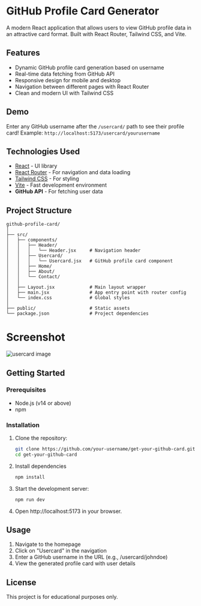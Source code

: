 # GitHub Profile Card Generator
A modern React application that allows users to view GitHub profile data in an attractive card format. Built with React Router, Tailwind CSS, and Vite.

## Features
- Dynamic GitHub profile card generation based on username
- Real-time data fetching from GitHub API
- Responsive design for mobile and desktop
- Navigation between different pages with React Router
- Clean and modern UI with Tailwind CSS

## Demo
Enter any GitHub username after the ```/usercard/``` path to see their profile card! Example: `http://localhost:5173/usercard/yourusername`

## Technologies Used

- [React](https://react.dev/) - UI library
- [React Router](https://reactrouter.com/) - For navigation and data loading
- [Tailwind CSS](https://tailwindcss.com/docs/installation/using-vite) - For styling
- [Vite](https://vite.dev/) - Fast development environment
- **GitHub API** - For fetching user data

## Project Structure

```
github-profile-card/
│
├── src/
│   ├── components/
│   │   ├── Header/
│   │   │   └── Header.jsx     # Navigation header
│   │   ├── Usercard/
│   │   │   └── Usercard.jsx   # GitHub profile card component
│   │   ├── Home/
│   │   ├── About/
│   │   └── Contact/
│   │
│   ├── Layout.jsx             # Main layout wrapper
│   ├── main.jsx               # App entry point with router config
│   └── index.css              # Global styles
│
├── public/                    # Static assets
└── package.json               # Project dependencies
```

# Screenshot
![usercard image](https://i.ibb.co/m5nD71F9/Screenshot-2025-05-12-013657.png)

## Getting Started

### Prerequisites

- Node.js (v14 or above)
- npm

### Installation

1. Clone the repository:
   ```bash
   git clone https://github.com/your-username/get-your-github-card.git
   cd get-your-github-card
    ```
    
2. Install dependencies
    ```bash
    npm install
    ```

3. Start the development server:
    ```bash
    npm run dev
    ```

4. Open http://localhost:5173 in your browser.

## Usage
1. Navigate to the homepage
2. Click on "Usercard" in the navigation
3. Enter a GitHub username in the URL (e.g., /usercard/johndoe)
4. View the generated profile card with user details

## License
This project is for educational purposes only.
